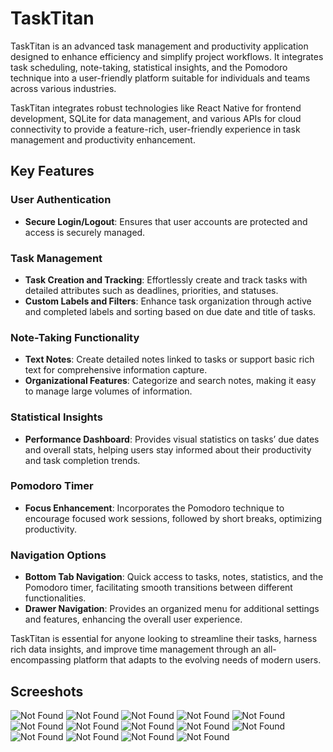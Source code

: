 # TaskTitan

TaskTitan is an advanced task management and productivity application designed to enhance efficiency and simplify project workflows. It integrates task scheduling, note-taking, statistical insights, and the Pomodoro technique into a user-friendly platform suitable for individuals and teams across various industries.

TaskTitan integrates robust technologies like React Native for frontend development, SQLite for data management, and various APIs for cloud connectivity to provide a feature-rich, user-friendly experience in task management and productivity enhancement.

## Key Features

### User Authentication
- **Secure Login/Logout**: Ensures that user accounts are protected and access is securely managed.

### Task Management
- **Task Creation and Tracking**: Effortlessly create and track tasks with detailed attributes such as deadlines, priorities, and statuses.
- **Custom Labels and Filters**: Enhance task organization through active and completed labels and sorting based on due date and title of tasks.

### Note-Taking Functionality
- **Text Notes**: Create detailed notes linked to tasks or support basic rich text for comprehensive information capture.
- **Organizational Features**: Categorize and search notes, making it easy to manage large volumes of information.

### Statistical Insights
- **Performance Dashboard**: Provides visual statistics on tasks’ due dates and overall stats, helping users stay informed about their productivity and task completion trends.

### Pomodoro Timer
- **Focus Enhancement**: Incorporates the Pomodoro technique to encourage focused work sessions, followed by short breaks, optimizing productivity.

### Navigation Options
- **Bottom Tab Navigation**: Quick access to tasks, notes, statistics, and the Pomodoro timer, facilitating smooth transitions between different functionalities.
- **Drawer Navigation**: Provides an organized menu for additional settings and features, enhancing the overall user experience.

TaskTitan is essential for anyone looking to streamline their tasks, harness rich data insights, and improve time management through an all-encompassing platform that adapts to the evolving needs of modern users.


## Screeshots

![Not Found](./Screenshots/Img1.png)
![Not Found](./Screenshots/image3.png)
![Not Found](./Screenshots/image4.png)
![Not Found](./Screenshots/image5.png)
![Not Found](./Screenshots/image6.png)
![Not Found](./Screenshots/image7.png)
![Not Found](./Screenshots/image8.png)
![Not Found](./Screenshots/image9.png)
![Not Found](./Screenshots/image10.png)
![Not Found](./Screenshots/image11.png)
![Not Found](./Screenshots/image12.png)
![Not Found](./Screenshots/image13.png)
![Not Found](./Screenshots/image14.png)
![Not Found](./Screenshots/image15.png)


